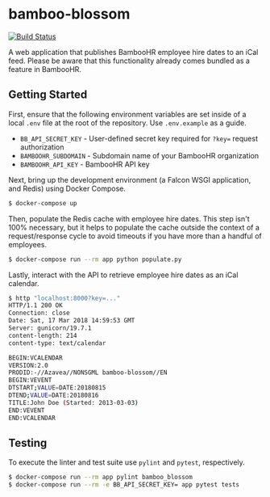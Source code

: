 # bamboo-blossom

[![Build Status](https://travis-ci.org/azavea/bamboo-blossom.svg?branch=master)](https://travis-ci.org/azavea/bamboo-blossom)

A web application that publishes BambooHR employee hire dates to an iCal feed. Please be aware that this functionality already comes bundled as a feature in BambooHR.

## Getting Started

First, ensure that the following environment variables are set inside of a local `.env` file at the root of the repository. Use `.env.example` as a guide.

- `BB_API_SECRET_KEY` - User-defined secret key required for `?key=` request authorization
- `BAMBOOHR_SUBDOMAIN` - Subdomain name of your BambooHR organization
- `BAMBOOHR_API_KEY` - BambooHR API key

Next, bring up the development environment (a Falcon WSGI application, and Redis) using Docker Compose.

```bash
$ docker-compose up
```

Then, populate the Redis cache with employee hire dates. This step isn't 100% necessary, but it helps to populate the cache outside the context of a request/response cycle to avoid timeouts if you have more than a handful of employees.

```bash
$ docker-compose run --rm app python populate.py
```

Lastly, interact with the API to retrieve employee hire dates as an iCal calendar.

```bash
$ http "localhost:8000?key=..."
HTTP/1.1 200 OK
Connection: close
Date: Sat, 17 Mar 2018 14:59:53 GMT
Server: gunicorn/19.7.1
content-length: 214
content-type: text/calendar

BEGIN:VCALENDAR
VERSION:2.0
PRODID:-//Azavea//NONSGML bamboo-blossom//EN
BEGIN:VEVENT
DTSTART;VALUE=DATE:20180815
DTEND;VALUE=DATE:20180816
TITLE:John Doe (Started: 2013-03-03)
END:VEVENT
END:VCALENDAR
```

## Testing

To execute the linter and test suite use `pylint` and `pytest`, respectively.

```bash
$ docker-compose run --rm app pylint bamboo_blossom
$ docker-compose run --rm -e BB_API_SECRET_KEY= app pytest tests
```
